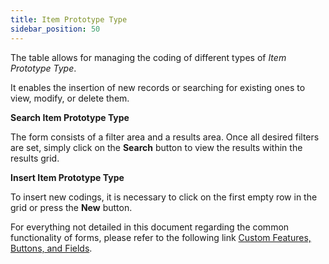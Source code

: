 ```yaml
---
title: Item Prototype Type
sidebar_position: 50
---
```


The table allows for managing the coding of different types of *Item Prototype Type*.

It enables the insertion of new records or searching for existing ones to view, modify, or delete them.

**Search Item Prototype Type**

The form consists of a filter area and a results area. Once all desired filters are set, simply click on the **Search** button to view the results within the results grid.

**Insert Item Prototype Type**

To insert new codings, it is necessary to click on the first empty row in the grid or press the **New** button.

For everything not detailed in this document regarding the common functionality of forms, please refer to the following link [Custom Features, Buttons, and Fields](/docs/guide/common).